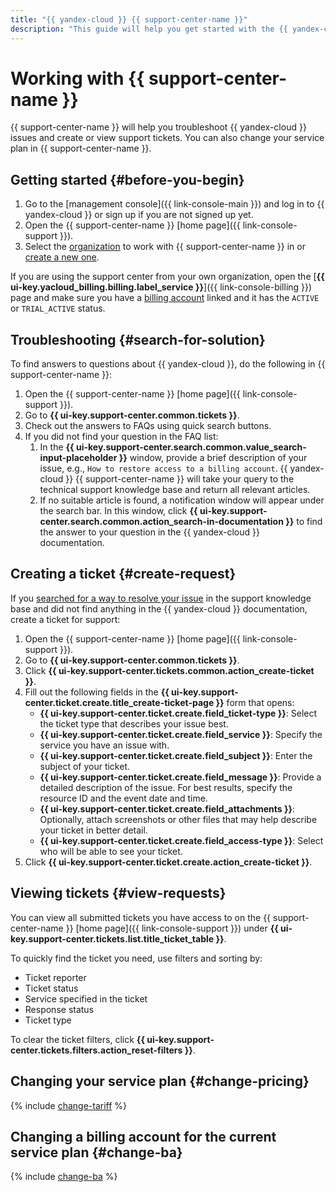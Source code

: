 ```yaml
---
title: "{{ yandex-cloud }} {{ support-center-name }}"
description: "This guide will help you get started with the {{ yandex-cloud }} {{ support-center-name }}: find troubleshooting recommendations, create or view support tickets, or change your service plan."
---
```


# Working with {{ support-center-name }}

{{ support-center-name }} will help you troubleshoot {{ yandex-cloud }} issues and create or view support tickets. You can also change your service plan in {{ support-center-name }}.

## Getting started {#before-you-begin}

1. Go to the [management console]({{ link-console-main }}) and log in to {{ yandex-cloud }} or sign up if you are not signed up yet.
1. Open the {{ support-center-name }} [home page]({{ link-console-support }}).
1. Select the [organization](../organization/quickstart.md) to work with {{ support-center-name }} in or [create a new one](../organization/operations/enable-org).

If you are using the support center from your own organization, open the [**{{ ui-key.yacloud_billing.billing.label_service }}**]({{ link-console-billing }}) page and make sure you have a [billing account](../billing/concepts/billing-account.md) linked and it has the `ACTIVE` or `TRIAL_ACTIVE` status.

## Troubleshooting {#search-for-solution}

To find answers to questions about {{ yandex-cloud }}, do the following in {{ support-center-name }}:

1. Open the {{ support-center-name }} [home page]({{ link-console-support }}).
1. Go to **{{ ui-key.support-center.common.tickets }}**.
1. Check out the answers to FAQs using quick search buttons.
1. If you did not find your question in the FAQ list:
   1. In the **{{ ui-key.support-center.search.common.value_search-input-placeholder }}** window, provide a brief description of your issue, e.g., `How to restore access to a billing account`. {{ yandex-cloud }} {{ support-center-name }} will take your query to the technical support knowledge base and return all relevant articles.
   1. If no suitable article is found, a notification window will appear under the search bar. In this window, click **{{ ui-key.support-center.search.common.action_search-in-documentation }}** to find the answer to your question in the {{ yandex-cloud }} documentation.

## Creating a ticket {#create-request}

If you [searched for a way to resolve your issue](#finding-solution) in the support knowledge base and did not find anything in the {{ yandex-cloud }} documentation, create a ticket for support:

1. Open the {{ support-center-name }} [home page]({{ link-console-support }}).
1. Go to **{{ ui-key.support-center.common.tickets }}**.
1. Click **{{ ui-key.support-center.tickets.common.action_create-ticket }}**.
1. Fill out the following fields in the **{{ ui-key.support-center.ticket.create.title_create-ticket-page }}** form that opens:
   * **{{ ui-key.support-center.ticket.create.field_ticket-type }}**: Select the ticket type that describes your issue best.
   * **{{ ui-key.support-center.ticket.create.field_service }}**: Specify the service you have an issue with.
   * **{{ ui-key.support-center.ticket.create.field_subject }}**: Enter the subject of your ticket.
   * **{{ ui-key.support-center.ticket.create.field_message }}**: Provide a detailed description of the issue. For best results, specify the resource ID and the event date and time.
   * **{{ ui-key.support-center.ticket.create.field_attachments }}**: Optionally, attach screenshots or other files that may help describe your ticket in better detail.
   * **{{ ui-key.support-center.ticket.create.field_access-type }}**: Select who will be able to see your ticket.
1. Click **{{ ui-key.support-center.ticket.create.action_create-ticket }}**.

## Viewing tickets {#view-requests}

You can view all submitted tickets you have access to on the {{ support-center-name }} [home page]({{ link-console-support }}) under **{{ ui-key.support-center.tickets.list.title_ticket_table }}**.

To quickly find the ticket you need, use filters and sorting by:
* Ticket reporter
* Ticket status
* Service specified in the ticket
* Response status
* Ticket type

To clear the ticket filters, click **{{ ui-key.support-center.tickets.filters.action_reset-filters }}**.

## Changing your service plan {#change-pricing}

{% include [change-tariff](../_includes/support/change-pricing.md) %}

## Changing a billing account for the current service plan {#change-ba}

{% include [change-ba](../_includes/support/change-ba.md) %}
